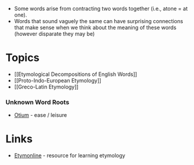 * Some words arise from contracting two words together (i.e., atone = at one).
* Words that sound vaguely the same can have surprising connections that make sense when we think about the meaning of these words (however disparate they may be)
# Topics
* [[Etymological Decompositions of English Words]]
* [[Proto-Indo-European Etymology]]
* [[Greco-Latin Etymology]]

### Unknown Word Roots
* [Otium](https://www.etymonline.com/word/negotiate?ref=etymonline_crossreference) - ease / leisure
# Links
* [Etymonline](https://www.etymonline.com) - resource for learning etymology